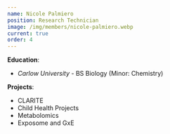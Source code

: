 ```yaml
---
name: Nicole Palmiero
position: Research Technician
image: /img/members/nicole-palmiero.webp
current: true
order: 4
---
```


**Education**: 

  * *Carlow University* - BS Biology (Minor: Chemistry)

**Projects**:

  * CLARITE
  * Child Health Projects
  * Metabolomics
  * Exposome and GxE

